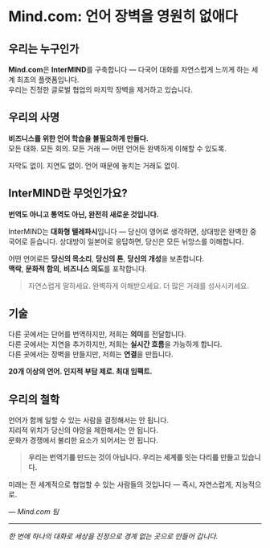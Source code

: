 # Mind.com: 언어 장벽을 영원히 없애다

## 우리는 누구인가

**Mind.com**은 **InterMIND**를 구축합니다 — 다국어 대화를 자연스럽게 느끼게 하는 세계 최초의 플랫폼입니다.  
우리는 진정한 글로벌 협업의 마지막 장벽을 제거하고 있습니다.

## 우리의 사명

**비즈니스를 위한 언어 학습을 불필요하게 만들다.**  
모든 대화. 모든 회의. 모든 거래 — 어떤 언어든 완벽하게 이해할 수 있도록.

자막도 없이. 지연도 없이. 언어 때문에 놓치는 거래도 없이.

## InterMIND란 무엇인가요?

**번역도 아니고 통역도 아닌, 완전히 새로운 것입니다.**

InterMIND는 **대화형 텔레파시**입니다 — 당신이 영어로 생각하면, 상대방은 완벽한 중국어로 듣습니다. 상대방이 일본어로 응답하면, 당신은 모든 뉘앙스를 이해합니다.

어떤 언어로든 **당신의 목소리**, **당신의 톤**, **당신의 개성**을 보존합니다.  
**맥락**, **문화적 함의**, **비즈니스 의도**를 포착합니다.

> 자연스럽게 말하세요. 완벽하게 이해받으세요. 더 많은 거래를 성사시키세요.

## 기술

다른 곳에서는 단어를 번역하지만, 저희는 **의미**를 전달합니다.  
다른 곳에서는 지연을 추가하지만, 저희는 **실시간 흐름**을 가능하게 합니다.  
다른 곳에서는 장벽을 만들지만, 저희는 **연결**을 만듭니다.

**20개 이상의 언어. 인지적 부담 제로. 최대 임팩트.**

## 우리의 철학

언어가 함께 일할 수 있는 사람을 결정해서는 안 됩니다.  
지리적 위치가 당신의 야망을 제한해서는 안 됩니다.  
문화가 경쟁에서 불리한 요소가 되어서는 안 됩니다.

> **우리는 번역기를 만드는 것이 아닙니다. 우리는 세계를 잇는 다리를 만들고 있습니다.**

미래는 전 세계적으로 협업할 수 있는 사람들의 것입니다 — 즉시, 자연스럽게, 지능적으로.

— _Mind.com 팀_

---

_한 번에 하나의 대화로 세상을 진정으로 경계 없는 곳으로 만들어 갑니다._